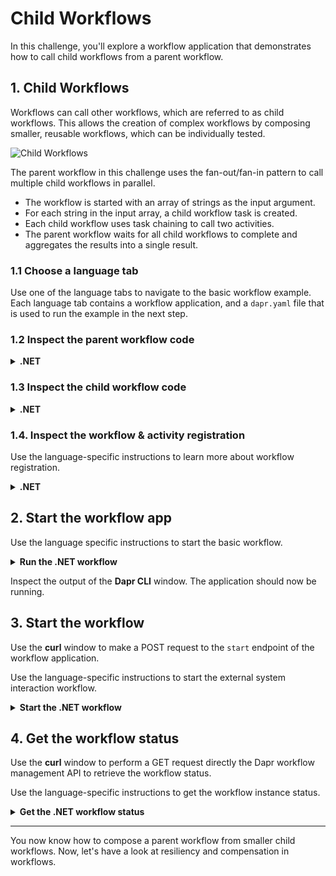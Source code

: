 # Child Workflows

In this challenge, you'll explore a workflow application that demonstrates how to call child workflows from a parent workflow.

## 1. Child Workflows

Workflows can call other workflows, which are referred to as child workflows. This allows the creation of complex workflows by composing smaller, reusable workflows, which can be individually tested.

![Child Workflows]()

The parent workflow in this challenge uses the fan-out/fan-in pattern to call multiple child workflows in parallel.

- The workflow is started with an array of strings as the input argument.
- For each string in the input array, a child workflow task is created.
- Each child workflow uses task chaining to call two activities.
- The parent workflow waits for all child workflows to complete and aggregates the results into a single result.

### 1.1 Choose a language tab

Use one of the language tabs to navigate to the basic workflow example. Each language tab contains a workflow application, and a `dapr.yaml` file that is used to run the example in the next step.

### 1.2 Inspect the parent workflow code

<details>
   <summary><b>.NET</b></summary>

Open the `ParentWorkflow.cs` file located in the `ChildWorkflows` folder. This file contains the code for the parent workflow.

The `CallChildWorkflowAsync` method is used to call the child workflow. The first argument is the name of the child workflow, and the second argument is the input for the child workflow.

```csharp
foreach (string item in input)
{
   childWorkflowTasks.Add(context.CallChildWorkflowAsync<string>(
      nameof(ChildWorkflow),
      item));
}
```

</details>

### 1.3 Inspect the child workflow code

<details>
   <summary><b>.NET</b></summary>

Open the `ChildWorkflow.cs` file located in the `ChildWorkflows` folder. This file contains the code for the child workflow. This workflow uses task chaining to call two activities, `Activity1` and `Activity2`, in sequence.

</details>

### 1.4. Inspect the workflow & activity registration

Use the language-specific instructions to learn more about workflow registration.

<details>
   <summary><b>.NET</b></summary>

Locate the `Program.cs` file in the `ChildWorkflows` folder. This file contains the code to register the workflows and activities using the `AddDaprWorkflow()` extension method.

This application also has a `start` HTTP POST endpoint that is used to start the workflow, and accepts an array of string as the input.

</details>

## 2. Start the workflow app

Use the language specific instructions to start the basic workflow.

<details>
   <summary><b>Run the .NET workflow</b></summary>

   Install the dependencies:

```bash
dotnet restore ChildWorkflows
```

Run the applications using the Dapr CLI:

```bash
dapr run -f .
```

</details>

Inspect the output of the **Dapr CLI** window. The application should now be running.

## 3. Start the workflow

Use the **curl** window to make a POST request to the `start` endpoint of the workflow application.

Use the language-specific instructions to start the external system interaction workflow.

<details>
   <summary><b>Start the .NET workflow</b></summary>

In the **curl** window, run the following command to start the workflow:

```curl
curl -i --request POST \
  --url http://localhost:5259/start \
  --header 'content-type: application/json' \
  --data '["Item 1","Item 2"]'
```

Expected output:

```text
HTTP/1.1 202 Accepted
Content-Length: 0
Date: Thu, 17 Apr 2025 15:37:51 GMT
Server: Kestrel
Location: b7dd836b-e913-4446-9912-d400befebec5
```

The **Dapr CLI** window should contain these application log statements:

```text
== APP - childworkflows == Activity1: Received input: Item 2.
== APP - childworkflows == Activity1: Received input: Item 1.
== APP - childworkflows == Activity2: Received input: Item 1 is processed.
== APP - childworkflows == Activity2: Received input: Item 2 is processed.
```

> Note: the order of the log statements may vary, as the child workflows are executed in parallel.

</details>

## 4. Get the workflow status

Use the **curl** window to perform a GET request directly the Dapr workflow management API to retrieve the workflow status.

Use the language-specific instructions to get the workflow instance status.

<details>
   <summary><b>Get the .NET workflow status</b></summary>

Use the **curl** window to make a GET request to get the status of a workflow instance:

```curl
curl --request GET --url http://localhost:3559/v1.0/workflows/dapr/<INSTANCEID>
```

Where `<INSTANCEID>` is the workflow instance ID you received in the `Location` header in the previous step.

Expected output:

```json
{"instanceID":"0be522fda3db4963b6be9e8828c85938","workflowName":"ParentWorkflow","createdAt":"2025-04-22T13:39:06.694524219Z","lastUpdatedAt":"2025-04-22T13:39:06.994152799Z","runtimeStatus":"COMPLETED","properties":{"dapr.workflow.input":"[\"Item 1\",\"Item 2\"]","dapr.workflow.output":"[\"Item 1 is processed as a child workflow.\",\"Item 2 is processed as a child workflow.\"]"}}
```

</details>

---

You now know how to compose a parent workflow from smaller child workflows. Now, let's have a look at resiliency and compensation in workflows.

